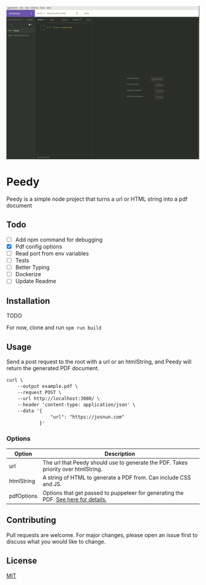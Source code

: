 ![Usage Example](https://raw.githubusercontent.com/josnun/peedy/master/data/screenshots/demo.gif)

# Peedy

Peedy is a simple node project that turns a url or HTML string into a pdf document

## Todo

- [ ] Add npm command for debugging
- [x] Pdf config options
- [ ] Read port from env variables
- [ ] Tests
- [ ] Better Typing
- [ ] Dockerize
- [ ] Update Readme

## Installation

TODO

For now, clone and run `npm run build`

## Usage

Send a post request to the root with a url or an htmlString, and Peedy will return the generated PDF document.

```
curl \
    --output example.pdf \
    --request POST \
    --url http://localhost:3000/ \
    --header 'content-type: application/json' \
    --data '{
                "url": "https://josnun.com"
            }'

```

### Options

| Option     | Description                                                                                                                                                         |
| ---------- | ------------------------------------------------------------------------------------------------------------------------------------------------------------------- |
| url        | The url that Peedy should use to generate the PDF. Takes priority over htmlString.                                                                                  |
| htmlString | A string of HTML to generate a PDF from. Can include CSS and JS.                                                                                                    |
| pdfOptions | Options that get passed to puppeteer for generating the PDF. [See here for details.](https://github.com/puppeteer/puppeteer/blob/v2.0.0/docs/api.md#pagepdfoptions) |

## Contributing

Pull requests are welcome. For major changes, please open an issue first to discuss what you would like to change.

## License

[MIT](https://choosealicense.com/licenses/mit/)
